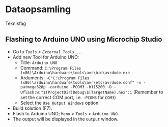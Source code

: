 # Dataopsamling
Teknikfag

## Flashing to Arduino UNO using Microchip Studio

- Go to *`Tools` > `External Tools...`*.
- Add new Tool for Arduino UNO:
	- Title: `Arduino UNO`
	- Command: `C:\Program Files (x86)\Arduino\hardware\tools\avr\bin\avrdude.exe`
	- Arduments: `-C"C:\Program Files (x86)\arduino\hardware\tools\avr\etc\avrdude.conf" -v -patmega328p -carduino -PCOM3 -b115200 -D -Uflash:w:"$(ProjectDir)Debug\$(TargetName).hex":i` (Remember to set the correct COM port, i.e. `-PCOM3` for `COM3`)
	- Select the `Use Output Windows` option.
- Build solution (F7).
- Flash to Arduino UNO; `Menu` > `Tools` > `Arduino UNO`.
- The output will be displayed in the `Output` window.
